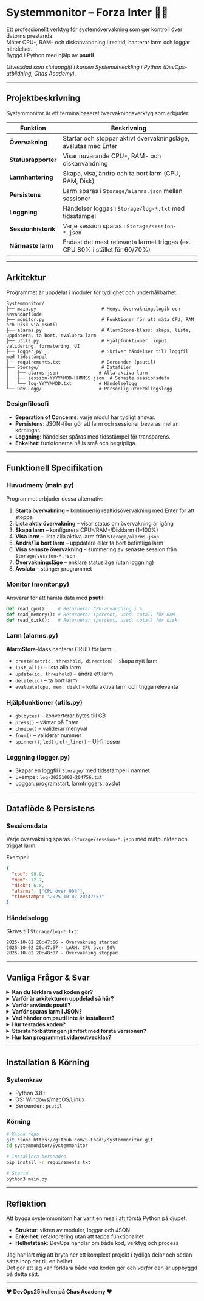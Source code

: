 
# Systemmonitor – Forza Inter 🖤💙

Ett professionellt verktyg för systemövervakning som ger kontroll över datorns prestanda.  
Mäter CPU-, RAM- och diskanvändning i realtid, hanterar larm och loggar händelser.  
Byggd i Python med hjälp av **psutil**.

*Utvecklad som slutuppgift i kursen Systemutveckling i Python (DevOps-utbildning, Chas Academy).*

---

## Projektbeskrivning

Systemmonitor är ett terminalbaserat övervakningsverktyg som erbjuder:

| Funktion | Beskrivning |
|----------|-------------|
| **Övervakning** | Startar och stoppar aktivt övervakningsläge, avslutas med Enter |
| **Statusrapporter** | Visar nuvarande CPU-, RAM- och diskanvändning |
| **Larmhantering** | Skapa, visa, ändra och ta bort larm (CPU, RAM, Disk) |
| **Persistens** | Larm sparas i `Storage/alarms.json` mellan sessioner |
| **Loggning** | Händelser loggas i `Storage/log-*.txt` med tidsstämpel |
| **Sessionhistorik** | Varje session sparas i `Storage/session-*.json` |
| **Närmaste larm** | Endast det mest relevanta larmet triggas (ex. CPU 80% i stället för 60/70%) |

---

## Arkitektur

Programmet är uppdelat i moduler för tydlighet och underhållbarhet.

```
Systemmonitor/
├── main.py                        # Meny, övervakningslogik och användarflöde
├── monitor.py                     # Funktioner för att mäta CPU, RAM och Disk via psutil
├── alarms.py                      # AlarmStore-klass: skapa, lista, uppdatera, ta bort, evaluera larm
├── utils.py                       # Hjälpfunktioner: input, validering, formatering, UI
├── logger.py                      # Skriver händelser till loggfil med tidsstämpel
├── requirements.txt               # Beroenden (psutil)
├── Storage/                       # Datafiler
│   ├── alarms.json               # Alla aktiva larm
│   ├── session-YYYYMMDD-HHMMSS.json  # Senaste sessionsdata
│   └── log-YYYYMMDD.txt          # Händelselogg
└── Dev-Logg/                     # Personlig utvecklingslogg
```

### Designfilosofi
- **Separation of Concerns**: varje modul har tydligt ansvar.  
- **Persistens**: JSON-filer gör att larm och sessioner bevaras mellan körningar.  
- **Loggning**: händelser spåras med tidsstämpel för transparens.  
- **Enkelhet**: funktionerna hålls små och begripliga.

---

## Funktionell Specifikation

### Huvudmeny (main.py)
Programmet erbjuder dessa alternativ:

1. **Starta övervakning** – kontinuerlig realtidsövervakning med Enter för att stoppa  
2. **Lista aktiv övervakning** – visar status om övervakning är igång  
3. **Skapa larm** – konfigurera CPU-/RAM-/Disklarm (1–100%)  
4. **Visa larm** – lista alla aktiva larm från `Storage/alarms.json`  
5. **Ändra/Ta bort larm** – uppdatera eller ta bort befintliga larm  
6. **Visa senaste övervakning** – summering av senaste session från `Storage/session-*.json`  
7. **Övervakningsläge** – enklare statusläge (utan loggning)  
8. **Avsluta** – stänger programmet

### Monitor (monitor.py)
Ansvarar för att hämta data med **psutil**:
```python
def read_cpu():    # Returnerar CPU-användning i %
def read_memory(): # Returnerar (percent, used, total) för RAM
def read_disk():   # Returnerar (percent, used, total) för disk
```

### Larm (alarms.py)
**AlarmStore**-klass hanterar CRUD för larm:
- `create(metric, threshold, direction)` – skapa nytt larm  
- `list_all()` – lista alla larm  
- `update(id, threshold)` – ändra ett larm  
- `delete(id)` – ta bort larm  
- `evaluate(cpu, mem, disk)` – kolla aktiva larm och trigga relevanta  

### Hjälpfunktioner (utils.py)
- `gb(bytes)` – konverterar bytes till GB  
- `press()` – väntar på Enter  
- `choice()` – validerar menyval  
- `fnum()` – validerar nummer  
- `spinner()`, `led()`, `clr_line()` – UI-finesser  

### Loggning (logger.py)
- Skapar en loggfil i `Storage/` med tidsstämpel i namnet  
- Exempel: `log-20251002-204756.txt`  
- Loggar: programstart, larmtriggers, avslut

---

## Dataflöde & Persistens

### Sessionsdata
Varje övervakning sparas i `Storage/session-*.json` med mätpunkter och triggat larm.

Exempel:
```json
{
  "cpu": 99.9,
  "mem": 72.7,
  "disk": 6.8,
  "alarms": ["CPU över 90%"],
  "timestamp": "2025-10-02 20:47:57"
}
```

### Händelselogg
Skrivs till `Storage/log-*.txt`:
```
2025-10-02 20:47:56 - Övervakning startad
2025-10-02 20:47:57 - LARM: CPU över 90%
2025-10-02 20:48:07 - Övervakning stoppad
```

---

## Vanliga Frågor & Svar

<details>
<summary><strong>Kan du förklara vad koden gör?</strong></summary>
Programmet övervakar CPU, RAM och disk.  
Användaren kan skapa larm, och om gränsen nås triggas larm i terminalen och loggas i JSON/textfil.
</details>

<details>
<summary><strong>Varför är arkitekturen uppdelad så här?</strong></summary>
För att separera ansvar:  
- `main.py` för meny och användarflöde  
- `monitor.py` för mätningar  
- `alarms.py` för larmhantering  
- `utils.py` för input och UI  
- `logger.py` för loggning  
Det gör koden lättare att förstå och ändra.
</details>

<details>
<summary><strong>Varför används psutil?</strong></summary>
För att enkelt läsa systemdata i Python:
```python
import psutil
print(psutil.cpu_percent())
```
</details>

<details>
<summary><strong>Varför sparas larm i JSON?</strong></summary>
För att larm ska finnas kvar mellan körningar. Alla larm sparas i `Storage/alarms.json`.
</details>

<details>
<summary><strong>Vad händer om psutil inte är installerat?</strong></summary>
Programmet kraschar.  
**Lösning:** installera beroenden med `pip install -r requirements.txt`.
</details>

<details>
<summary><strong>Hur testades koden?</strong></summary>
Genom manuella tester i terminalen:  
- Starta och stoppa övervakning  
- Skapa och ta bort larm  
- Kontrollera att logg- och sessionsfiler sparades i `Storage/`
</details>

<details>
<summary><strong>Största förbättringen jämfört med första versionen?</strong></summary>
Att systemet nu har:  
- Larm som sparas mellan sessioner  
- Fullständig loggning av händelser  
- Närmaste larm logik (bara ett triggas åt gången)  
- Sessionsfiler för analys i efterhand
</details>

<details>
<summary><strong>Hur kan programmet vidareutvecklas?</strong></summary>
- Historisk visualisering (grafer)  
- Slack/Teams-notifieringar  
- Webbaserad dashboard (Flask/Grafana)  
- Docker-containerisering
</details>

---

## Installation & Körning

### Systemkrav
- Python 3.8+  
- OS: Windows/macOS/Linux  
- Beroenden: `psutil`  

### Körning
```bash
# Klona repo
git clone https://github.com/S-Ebadi/systemmonitor.git
cd systemmonitor/Systemmonitor

# Installera beroenden
pip install -r requirements.txt

# Starta
python3 main.py
```

---

## Reflektion

Att bygga systemmonitorn har varit en resa i att förstå Python på djupet:  
- **Struktur**: vikten av moduler, loggar och JSON  
- **Enkelhet**: refaktorering utan att tappa funktionalitet  
- **Helhetstänk**: DevOps handlar om både kod, verktyg och process  

Jag har lärt mig att bryta ner ett komplext projekt i tydliga delar och sedan sätta ihop det till en helhet.  
Det gör att jag kan förklara både *vad* koden gör och *varför* den är uppbyggd på detta sätt.

---

**❤️ DevOps25 kullen på Chas Academy ❤️**
